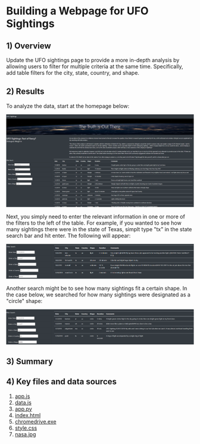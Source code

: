 # Building a Webpage for UFO Sightings

## 1) Overview

Update the UFO sightings page to provide a more in-depth analysis by allowing users to filter for multiple criteria at the same time. Specifically, add table filters for the city, state, country, and shape.

## 2) Results

To analyze the data, start at the homepage below:

![Homepage](images_readme/homepage.png)

Next, you simply need to enter the relevant information in one or more of the filters to the left of the table. For example, if you wanted to see how many sightings there were in the state of Texas, simplt type "tx" in the state search bar and hit enter. The following will appear:

![Filter by State](images_readme/filter_state.png)

Another search might be to see how many sightings fit a certain shape. In the case below, we searched for how many sightings were designated as a "circle" shape:

![Filter by Shape](images_readme/filter_shape.png)

## 3) Summary




## 4) Key files and data sources

1) [app.js](static/js/app.js)
2) [data.js](static/js/data.js)
3) [app.py](app.py)
4) [index.html](templates/index.html)
5) [chromedrive.exe](chromedriver.exe)
6) [style.css](static/css/style.css)
7) [nasa.jpg]()